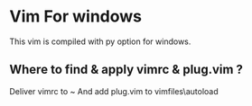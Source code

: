 # Vim For windows   
This vim is compiled with py option for windows.

## Where to find & apply vimrc & plug.vim ?
Deliver vimrc to ~
And add plug.vim to vimfiles\autoload
